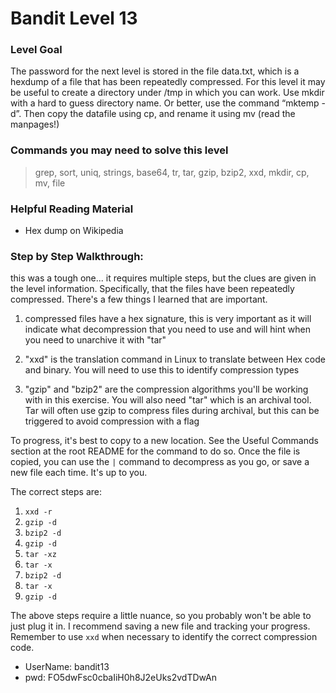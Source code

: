 # Bandit Level 13

### Level Goal
The password for the next level is stored in the file data.txt, which is a hexdump of a file that has been repeatedly compressed. For this level it may be useful to create a directory under /tmp in which you can work. Use mkdir with a hard to guess directory name. Or better, use the command “mktemp -d”. Then copy the datafile using cp, and rename it using mv (read the manpages!)

### Commands you may need to solve this level
> grep, sort, uniq, strings, base64, tr, tar, gzip, bzip2, xxd, mkdir, cp, mv, file

### Helpful Reading Material
- Hex dump on Wikipedia

### Step by Step Walkthrough:
this was a tough one... it requires multiple steps, but the clues are given in the level information. Specifically, that the files have been repeatedly compressed. There's a few things I learned that are important. 

1. compressed files have a hex signature, this is very important as it will indicate what decompression that you need to use and will hint when you need to unarchive it with "tar"

2. "xxd" is the translation command in Linux to translate between Hex code and binary. You will need to use this to identify compression types

3. "gzip" and "bzip2" are the compression algorithms you'll be working with in this exercise. You will also need "tar" which is an archival tool. Tar will often use gzip to compress files during archival, but this can be triggered to avoid compression with a flag

To progress, it's best to copy to a new location. See the Useful Commands section at the root README for the command to do so. Once the file is copied, you can use the ```|``` command to decompress as you go, or save a new file each time. It's up to you.

The correct steps are: 
1. ```xxd -r``` 
2. ```gzip -d``` 
3. ```bzip2 -d``` 
4. ```gzip -d``` 
5. ```tar -xz``` 
6. ```tar -x``` 
7. ```bzip2 -d``` 
8. ```tar -x``` 
9. ```gzip -d```

The above steps require a little nuance, so you probably won't be able to just plug it in. I recommend saving a new file and tracking your progress. Remember to use ```xxd``` when necessary to identify the correct compression code.


* UserName: bandit13
* pwd: FO5dwFsc0cbaIiH0h8J2eUks2vdTDwAn